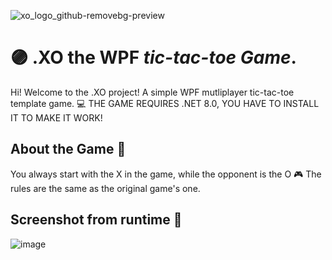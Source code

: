 ![xo_logo_github-removebg-preview](https://github.com/nikkeisadev/.XO/assets/137056695/2e0e16ca-abce-4ca5-83ae-73edf1c87b0c)
# 🟣 .XO the WPF *tic-tac-toe Game*. 

Hi! Welcome to the .XO project! A simple WPF mutliplayer tic-tac-toe template game. 💻
THE GAME REQUIRES .NET 8.0, YOU HAVE TO INSTALL IT TO MAKE IT WORK!

## About the Game 🧩
You always start with the X in the game, while the opponent is the O 🎮
The rules are the same as the original game's one. 

## Screenshot from runtime 🎥
![image](https://github.com/nikkeisadev/.XO/assets/137056695/66cc9d88-7a25-4c93-8c2c-b3ad8fc3f4b0)
